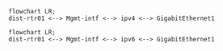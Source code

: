 



```mermaid
flowchart LR;
dist-rtr01 <--> Mgmt-intf <--> ipv4 <--> GigabitEthernet1
```
```mermaid
flowchart LR;
dist-rtr01 <--> Mgmt-intf <--> ipv6 <--> GigabitEthernet1
```